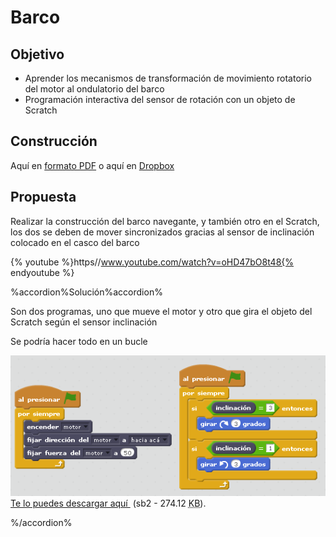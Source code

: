 
# Barco

## Objetivo

- Aprender los mecanismos de transformación de movimiento rotatorio del motor al ondulatorio del barco
- Programación interactiva del sensor de rotación con un objeto de Scratch

## Construcción

Aquí en [formato PDF](http://ro-botica.com/pdf/WeDo/Sail%20Boat%20Storm.pdf) o aquí en [Dropbox](https://www.dropbox.com/s/0nxfaw204ctabqn/VELERO.pdf?dl=0)

## Propuesta

Realizar la construcción del barco navegante, y también otro en el Scratch, los dos se deben de mover sincronizados gracias al sensor de inclinación colocado en el casco del barco

{% youtube %}https//www.youtube.com/watch?v=oHD47bO8t48{% endyoutube %}


%accordion%Solución%accordion%

Son dos programas, uno que mueve el motor y otro que gira el objeto del Scratch según el sensor inclinación

Se podría hacer todo en un bucle

![](img/barco.png)
[Te lo puedes descargar aquí ](http://aularagon.catedu.es/materialesaularagon2013/LegoWedo/M2/barco_navegando.sb2) (sb2 - 274.12 <abbr lang="en" title="KiloBytes">KB</abbr>).

%/accordion%

